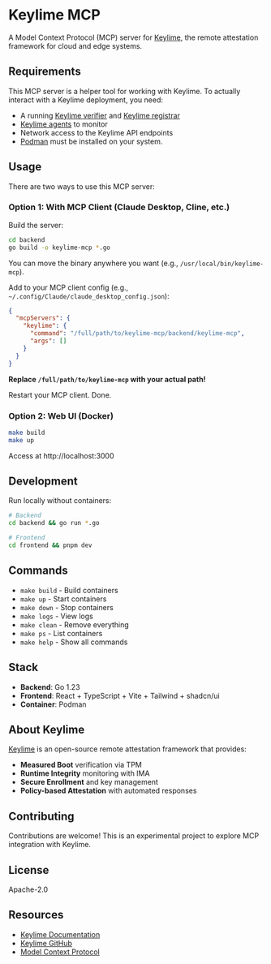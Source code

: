 # Keylime MCP

A Model Context Protocol (MCP) server for [Keylime](https://keylime.dev), the remote attestation framework for cloud and edge systems.

## Requirements

This MCP server is a helper tool for working with Keylime. To actually interact with a Keylime deployment, you need:

- A running [Keylime verifier](https://docs.redhat.com/en/documentation/red_hat_enterprise_linux/9/html/security_hardening/assembly_ensuring-system-integrity-with-keylime_security-hardening#configuring-keylime-verifier_assembly_ensuring-system-integrity-with-keylime) and [Keylime registrar](https://docs.redhat.com/en/documentation/red_hat_enterprise_linux/9/html/security_hardening/assembly_ensuring-system-integrity-with-keylime_security-hardening#configuring-keylime-registrar_assembly_ensuring-system-integrity-with-keylime)
- [Keylime agents](https://docs.redhat.com/en/documentation/red_hat_enterprise_linux/9/html/security_hardening/assembly_ensuring-system-integrity-with-keylime_security-hardening#configuring-keylime-agent_assembly_ensuring-system-integrity-with-keylime) to monitor
- Network access to the Keylime API endpoints
- [Podman](https://podman.io/getting-started/installation) must be installed on your system.

## Usage

There are two ways to use this MCP server:

### Option 1: With MCP Client (Claude Desktop, Cline, etc.)

Build the server:
```bash
cd backend
go build -o keylime-mcp *.go
```

You can move the binary anywhere you want (e.g., `/usr/local/bin/keylime-mcp`).

Add to your MCP client config (e.g., `~/.config/Claude/claude_desktop_config.json`):
```json
{
  "mcpServers": {
    "keylime": {
      "command": "/full/path/to/keylime-mcp/backend/keylime-mcp",
      "args": []
    }
  }
}
```

**Replace `/full/path/to/keylime-mcp` with your actual path!**

Restart your MCP client. Done.

### Option 2: Web UI (Docker)

```bash
make build
make up
```
Access at http://localhost:3000

## Development

Run locally without containers:

```bash
# Backend
cd backend && go run *.go

# Frontend
cd frontend && pnpm dev
```

## Commands

- `make build` - Build containers
- `make up` - Start containers
- `make down` - Stop containers  
- `make logs` - View logs
- `make clean` - Remove everything
- `make ps` - List containers
- `make help` - Show all commands

## Stack

- **Backend**: Go 1.23
- **Frontend**: React + TypeScript + Vite + Tailwind + shadcn/ui
- **Container**: Podman

## About Keylime

[Keylime](https://keylime.dev) is an open-source remote attestation framework that provides:

- **Measured Boot** verification via TPM
- **Runtime Integrity** monitoring with IMA
- **Secure Enrollment** and key management
- **Policy-based Attestation** with automated responses

## Contributing

Contributions are welcome! This is an experimental project to explore MCP integration with Keylime.

## License

Apache-2.0

## Resources

- [Keylime Documentation](https://keylime-docs.readthedocs.io/)
- [Keylime GitHub](https://github.com/keylime/keylime)
- [Model Context Protocol](https://modelcontextprotocol.io/)
